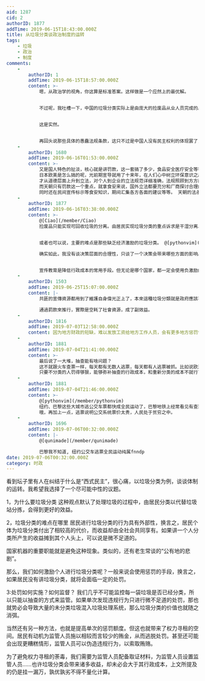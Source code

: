 ```yaml
---
aid: 1287
cid: 2
authorID: 1877
addTime: 2019-06-15T18:43:00.000Z
title: 从垃圾分类谈政治制度的运转
tags:
    - 垃圾
    - 政治
    - 制度
comments:
    -
        authorID: 1
        addTime: 2019-06-15T18:57:00.000Z
        content: >-
            嗯，从政治学的视角，你这算是标准答案。这样做是一个应然上的最优解。


            不过呢，我吐槽一下，中国的垃圾分类实际上是由庞大的捡废品从业人员完成的。从最低级的垃圾桶蹲守者，到挨家挨户的废品回收，再到废品收购站，再到大型废品处理公司，是整个庞大产业从业者完成了垃圾分类，而且是以经济利益的为动机。


            这是实然。


            再回头说那些具体的愚蠢法规条款，这只不过是中国人没有民主权利的体现罢了，就跟禁电动车一样，放在台湾或者任何一个民选国家，议员分分钟走人。
    -
        authorID: 1680
        addTime: 2019-06-16T01:53:00.000Z
        content: >-
            又是国人特色的扯淡，核心就是讲罚款，这一套搞了多少，食品安全医疗安全等等， 都是这种所谓的监管，无时无刻不在提醒国人是要管的。
            日本欧美是怎么搞的呢，光前期宣导就用了十来年，在人们心中树立环保意识之后，
            才从道德层面上升到立法，对个人到企业的立法规范详细准确，法规照顾到方方面面。
            而天朝只有罚款这一个重点，就拿食安来说，国外立法都要充分和厂商探讨合理的安全成本，
            同时还在民间宣传标示等食安知识，期间汇集各方各面的建议等等。 天朝的法永远是商鞅之法。
    -
        authorID: 1877
        addTime: 2019-06-16T03:38:00.000Z
        content: >-
            @[Ciao](/member/Ciao)
            捡废品只能实现可回收垃圾的分离。由居民实现垃圾分类的重点诉求是干湿分离、以及分离有害物质，因为这会方便垃圾的处理（焚烧、填埋、生物降解）。


            或者也可以说，主要的难点是那些缺乏经济激励的垃圾分类。 @[pythonvim](/member/pythonvim)  

            确实如此，我没有谈决策层面的合理性，只谈了一个决策会带来哪些方面的影响。具体孰优孰劣还需要读者判断。


            宣传教育是降低行政成本的常用手段。但无论是哪个国家，都一定会使用负激励的方式来增加公民的义务。
    -
        authorID: 1503
        addTime: 2019-06-25T15:07:00.000Z
        content: |-
            共匪的宣傳資源都用到了維護自身偉光正上了，本來這種垃圾分類就是政府應該不停宣傳教育的任務。

            通過罰款來推行，實際是空耗了社會資源，成了副效益。
    -
        authorID: 1816
        addTime: 2019-07-03T12:58:00.000Z
        content: 因为地方财政的短缺，难以发放工资给地方工作人员，会有更多地方惩罚性的罚款出台，还有地方的债券出现。。。这都是割韭菜和交智商税。
    -
        authorID: 1881
        addTime: 2019-07-04T21:41:00.000Z
        content: >-
            最后说了一大堆，抽查能有啥问题？
            这不就跟火车查票一样，每天都有无数人逃票，每天都有人逃票被抓。比如说欧洲国家火车普遍上车不检票，靠车上查票。
            只要不分类的人罚得够狠，能够弥补抽查的行政成本，和重新分类的成本不就行了。
    -
        authorID: 1881
        addTime: 2019-07-04T21:46:00.000Z
        content: >-
            @[pythonvim](/member/pythonvim)
            纽约、巴黎这些大城市逃公交车票都快成全民运动了，巴黎地铁上经常看见有查票员，我看法国这商鞅之法药丸。
            哦，再加上一点，逃票说明公交系统票价太贵，人民处于贫穷之中。
    -
        authorID: 1696
        addTime: 2019-07-06T00:32:00.000Z
        content: |-
            @[qunimade](/member/qunimade)

            巴黎我不知道, 纽约公交车逃票全民运动纯属fnndp
date: 2019-07-06T00:32:00.000Z
category: 时政
---
```


看到坛子里有人在纠结于什么是“西式民主”，很心痛，以垃圾分类为例，谈谈体制的运转。我希望我选择了一个尽可能中性的议题。

1，为什么要垃圾分类 这种观点默认了处理垃圾的过程中，由居民分类以代替垃圾站分拣，会得到更好的效益。

2，垃圾分类的难点在哪里 居民进行垃圾分类的行为具有外部性，换言之，居民个体为垃圾分类付出了相较高的代价，而收益却由全社会共同享有。如果讲一个人分类所产生的收益摊到其个人头上，可以说是微不足道的。

国家机器的重要职能就是避免这种现象。类似的，还有老生常谈的“公有地的悲剧”。

那么，我们如何激励个人进行垃圾分类呢？一般来说会使用惩罚的手段，换言之，如果居民没有讲垃圾分类，就将会面临一定的处罚。

3:处罚如何实施？如何监督？ 我们几乎不可能监控每一袋垃圾是否已经分类，所以只能以抽查的方式来监管。如果单次发现违规行为只进行微不足道的处罚，那也就势必会导致大量的未分类垃圾混入垃圾处理系统，那么垃圾分类的价值也就随之消弭。

当然还有另一种方法，也就是提高单次的惩罚额度。但这也就带来了权力寻租的空间。居民有动机为监管人员施以相较而言较少的贿金，从而逃脱处罚。甚至还可能会出现更糟糕情形，监管人员可以伪造违规行为，以索取贿赂。

为了避免权力寻租的荼毒，我们需要为监管人员配备取证材料，为监管人员设置监管人员……也许垃圾分类会带来诸多收益，却未必会大于其行政成本，上文所提及的仍是挂一漏万，孰优孰劣不得不量化计算。
